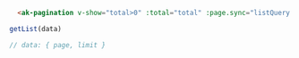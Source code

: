 <!-- 分页 -->

```html
  <ak-pagination v-show="total>0" :total="total" :page.sync="listQuery.page" :limit.sync="listQuery.limit" @pagination="getList" />
```


```js
getList(data)

// data: { page, limit }
```